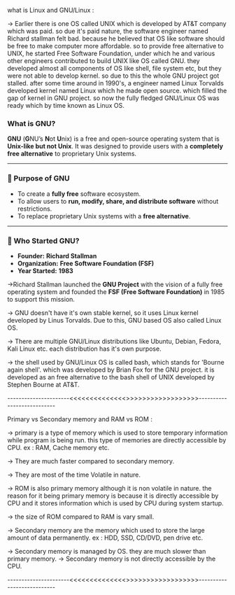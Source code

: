 

what is Linux and GNU/Linux :

-> Earlier there is one OS called UNIX which is developed by AT&T company which was paid. so due it's paid nature, the software engineer named Richard stallman felt bad. because he believed that OS like software should be free to make computer more affordable. so to provide free alternative to UNIX, he started Free Software Foundation, under which he and various other engineers contributed to build UNIX like OS called GNU. they developed almost all components of OS like shell, file system etc, but they were not able to develop kernel. so due to this the whole GNU project got stalled. after some time around in 1990's, a engineer named Linux Torvalds developed kernel named Linux which he made open source. which filled the gap of kernel in GNU project. so now the fully fledged GNU/Linux OS was ready which by time known as Linux OS.

### **What is GNU?**

**GNU** (**G**NU’s **N**ot **U**nix) is a free and open-source operating system that is **Unix-like but not Unix**. It was designed to provide users with a **completely free alternative** to proprietary Unix systems.

---

### **🔹 Purpose of GNU**

- To create a **fully free** software ecosystem.
- To allow users to **run, modify, share, and distribute software** without restrictions.
- To replace proprietary Unix systems with a **free alternative**.

---

### **🔹 Who Started GNU?**

- **Founder:** **Richard Stallman**
- **Organization:** **Free Software Foundation (FSF)**
- **Year Started:** **1983**

->Richard Stallman launched the **GNU Project** with the vision of a fully free operating system and founded the **FSF (Free Software Foundation)** in 1985 to support this mission.

-> GNU doesn't have it's own stable kernel, so it uses Linux kernel developed by Linus Torvalds. Due to this, GNU based OS also called Linux OS.

-> There are multiple GNU/Linux distributions like Ubuntu, Debian, Fedora, Kali Linux etc.
each distribution has it's own purpose.

-> the shell used by GNU/Linux OS is called bash, which stands for 'Bourne again shell'. which was developed by Brian Fox for the GNU project. it is developed as an free alternative to the bash shell of UNIX developed by Stephen Bourne at AT&T.




----------------------<<<<<<<<<<<<<<>>>>>>>>>>>>>>>>>>---------------------------



Primary vs Secondary memory and RAM vs ROM :

-> primary is a type of memory which is used to store temporary information while program is being run. this type of memories are directly accessible by CPU. ex : RAM, Cache memory etc.

-> They are much faster compared to secondary memory.

-> They are most of the time Volatile in nature. 

-> ROM is also primary memory although it is non volatile in nature. the reason for it being primary memory is because it is directly accessible by CPU and it stores information which is used by CPU during system startup.

-> the size of ROM compared to RAM is vary small.

-> Secondary memory are the memory which used to store the large amount of data permanently. ex : HDD, SSD, CD/DVD, pen drive etc.

-> Secondary memory is managed by OS. they are much slower than primary memory.
-> Secondary memory is not directly accessible by the CPU.


----------------------<<<<<<<<<<<<<<>>>>>>>>>>>>>>>>>>---------------------------
